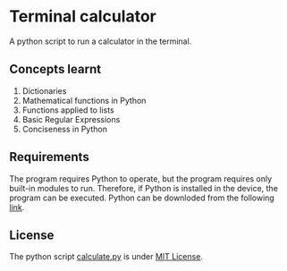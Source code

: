 # Terminal calculator

A python script to run a calculator in the terminal.

## Concepts learnt

1. Dictionaries
2. Mathematical functions in Python
3. Functions applied to lists
4. Basic Regular Expressions
5. Conciseness in Python

## Requirements

The program requires Python to operate, but the program requires only built-in modules to run. Therefore, if Python is installed in the device, the program can be executed. Python can be downloded from the following [link](https://www.python.org/downloads/).

## License

The python script [calculate.py](https://github.com/Suhana66/Terminal-calculator/blob/master/calculate.py) is under [MIT License](https://choosealicense.com/licenses/mit/).
